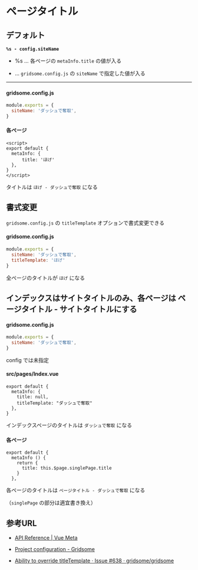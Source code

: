 # ページタイトル

## デフォルト

**`%s - config.siteName`**

- %s … 各ページの `metaInfo.title` の値が入る

- <sitename> … `gridsome.config.js` の `siteName` で指定した値が入る

-----

#### gridsome.config.js

```js
module.exports = {
  siteName: 'ダッシュで奪取',
}
```

#### 各ページ

```vue
<script>
export default {
  metaInfo: {
      title: 'ほげ'
  },
}
</script>
```

タイトルは `ほげ - ダッシュで奪取` になる

## 書式変更

`gridsome.config.js` の `titleTemplate` オプションで書式変更できる

#### gridsome.config.js

```js
module.exports = {
  siteName: 'ダッシュで奪取',
  titleTemplate: 'ほげ'
}
```

全ページのタイトルが `ほげ` になる

## インデックスはサイトタイトルのみ、各ページは ページタイトル - サイトタイトルにする

#### gridsome.config.js

```js
module.exports = {
  siteName: 'ダッシュで奪取',
}
```

config では未指定

#### src/pages/Index.vue

```vue
export default {
  metaInfo: {
    title: null,
    titleTemplate: "ダッシュで奪取"
  },
}
```

インデックスページのタイトルは `ダッシュで奪取` になる

#### 各ページ

```vue
export default {
  metaInfo () {
    return {
      title: this.$page.singlePage.title
    }
  },
```

各ページのタイトルは `ページタイトル - ダッシュで奪取` になる

（`singlePage` の部分は適宜書き換え）

## 参考URL

- [API Reference | Vue Meta](https://vue-meta.nuxtjs.org/api/#titletemplate)

- [Project configuration - Gridsome](https://gridsome.org/docs/config/#titletemplate)

- [Ability to override titleTemplate · Issue #638 · gridsome/gridsome](https://github.com/gridsome/gridsome/issues/638)
